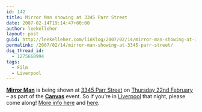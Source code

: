 ```yaml
---
id: 142
title: Mirror Man showing at 3345 Parr Street
date: 2007-02-14T19:14:47+00:00
author: leekelleher
layout: post
guid: http://leekelleher.com/linklog/2007/02/14/mirror-man-showing-at-3345-parr-street/
permalink: /2007/02/14/mirror-man-showing-at-3345-parr-street/
dsq_thread_id:
  - 1275668994
tags:
  - Film
  - Liverpool
---
```

**[Mirror Man](http://leekelleher.com/projects/films/#mirrorman)** is being shown at [3345 Parr Street](http://www.3345parrst.com/) on [Thursday 22nd February](http://upcoming.org/event/152243) &#8211; as part of the **[Canvas](http://www.myspace.com/canvasnight)** event. So if you&#8217;re in [Liverpool](http://www.visitliverpool.com/) that night, please come along! [More info here](http://blog.myspace.com/index.cfm?fuseaction=blog.view&friendID=147130515&blogID=222554959) and [here](http://blog.myspace.com/index.cfm?fuseaction=blog.view&friendID=145109714&blogID=219003717).